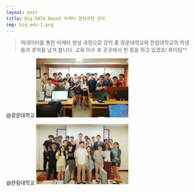 ```yaml
---
layout: post
title: Big DATA Based 마케터 양성과정 강의
img: big_edu-1.png
---
```


<blockquote>
  빅데이터를 통한 마케터 양성 과정으로 강의 중 광운대학교와 한림대학교의 학생들과 추억을 남겨 봅니다.
  교육 이수 후 곳곳에서 한 몫을 하고 있겠죠! 화이팅^^
</blockquote>

@광운대학교
<img src="/images/big_edu_kwang.png" width="50%">

@한림대학교
<img src="/images/big_edu_han.png" width="50%">


